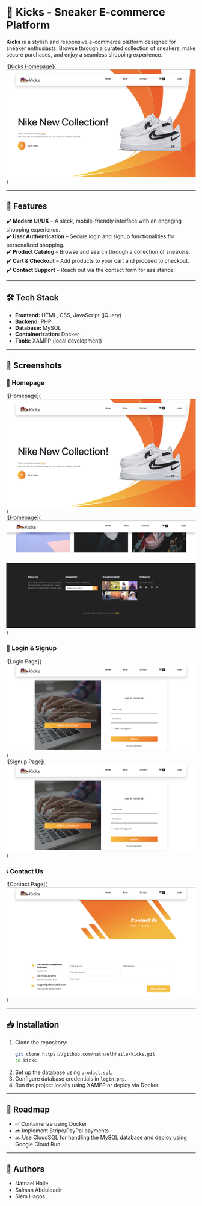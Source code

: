 # 🏀 Kicks - Sneaker E-commerce Platform

**Kicks** is a stylish and responsive e-commerce platform designed for sneaker enthusiasts. Browse through a curated collection of sneakers, make secure purchases, and enjoy a seamless shopping experience.

![Kicks Homepage](![alt text](image.png))  

---

## 🚀 Features

✔️ **Modern UI/UX** – A sleek, mobile-friendly interface with an engaging shopping experience.  
✔️ **User Authentication** – Secure login and signup functionalities for personalized shopping.  
✔️ **Product Catalog** – Browse and search through a collection of sneakers.  
✔️ **Cart & Checkout** – Add products to your cart and proceed to checkout.  
✔️ **Contact Support** – Reach out via the contact form for assistance.  

---

## 🛠️ Tech Stack

- **Frontend:** HTML, CSS, JavaScript (jQuery)  
- **Backend:** PHP  
- **Database:** MySQL  
- **Containerization:** Docker 
- **Tools:** XAMPP (local development)  

---

## 📸 Screenshots

### 🌟 Homepage  
![Homepage](![alt text](image-1.png))  
![Homepage](![alt text](image-2.png))

### 🔑 Login & Signup  
![Login Page](![alt text](image-4.png))  
![Signup Page](![alt text](image-5.png))  

### 📞 Contact Us  
![Contact Page](![alt text](image-3.png))  

---

## 📥 Installation

1. Clone the repository:
   ```sh
   git clone https://github.com/natnaelhhaile/kicks.git
   cd kicks
   ```
2. Set up the database using `product.sql`.
3. Configure database credentials in `login.php`.
4. Run the project locally using XAMPP or deploy via Docker.

---

## 🎯 Roadmap

- ✅ Containerize using Docker  
- 🔜 Implement Stripe/PayPal payments  
- 🔜 Use CloudSQL for handling the MySQL database and deploy using Google Cloud Run

---

## 📧 Authors

- Natnael Haile
- Salman Abdulqadir
- Siem Hagos